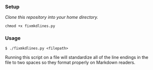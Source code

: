 ### Setup  
*Clone this repository into your home directory.*  
```
chmod +x fixmkdlines.py
```

  
### Usage  
```console
$ ./fixmkdlines.py <filepath>  
```  
Running this script on a file will standardize all of the line endings in the  
file to two spaces so they format properly on Markdown readers.  
